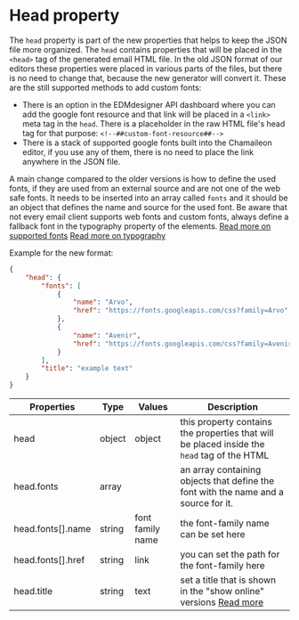 # Head property

The `head` property is part of the new properties that helps to keep the JSON file more organized. The `head` contains properties that will be placed in the `<head>` tag of the generated email HTML file.
In the old JSON format of our editors these properties were placed in various parts of the files, but there is no need to change that, because the new generator will convert it. These are the still supported methods to add custom fonts:
 - There is an option in the EDMdesigner API dashboard where you can add the google font resource and that link will be placed in a `<link>` meta tag in the `head`.  There is a placeholder in the raw HTML file's head tag for that purpose:
`<!--##custom-font-resource##-->`
 - There is a stack of supported google fonts built into the Chamaileon editor, if you use any of them, there is no need to place the link anywhere in the JSON file.

A main change compared to the older versions is how to define the used fonts, if they are used from an external source and are not one of the web safe fonts. It needs to be inserted into an array called `fonts` and it should be an object that defines the name and source for the used font.
Be aware that not every email client supports web fonts and custom fonts, always define a fallback font in the typography property of the elements.
[Read more on supported fonts](https://chamaileon.io/resources/best-fonts-for-email/#quick_guide_to_web_fonts_and_web-safe_fonts)
[Read more on typography](../text/README.md)

Example for the new format:
```json
{
	"head": {
		"fonts": [
			{
				"name": "Arvo",
				"href": "https://fonts.googleapis.com/css?family=Arvo"
			},
			{
				"name": "Avenir",
				"href": "https://fonts.googleapis.com/css?family=Avenir"
			}
		],
		"title": "example text"
	}
}
```

Properties | Type | Values | Description
--- | --- | --- | ---
head | object | object | this property contains the properties that will be placed inside the `head` tag of the HTML
head.fonts| array |  | an array containing objects that define the font with the name and a source for it.
head.fonts[].name | string | font family name | the font-family name can be set here
head.fonts[].href | string | link | you can set the path for the font-family here
head.title | string | text | set a title that is shown in the "show online" versions [Read more](https://developer.mozilla.org/en-US/docs/Web/HTML/Element/title)

